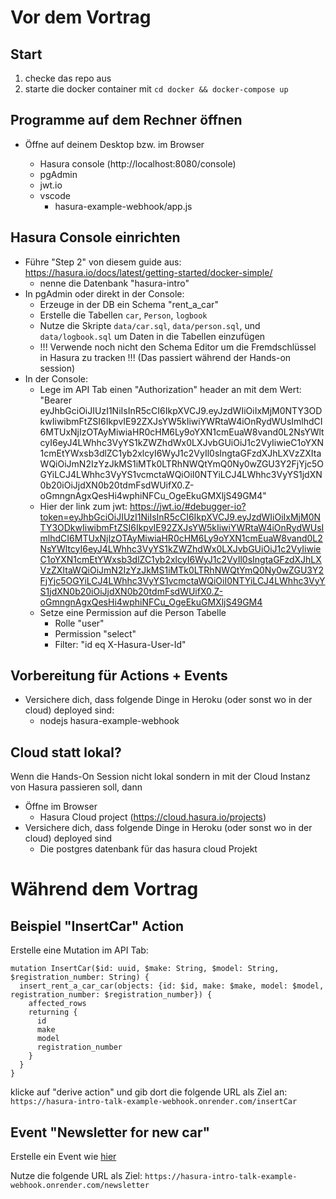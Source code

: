 # Vor dem Vortrag

## Start

1. checke das repo aus
2. starte die docker container mit `cd docker && docker-compose up`

## Programme auf dem Rechner öffnen

- Öffne auf deinem Desktop bzw. im Browser

    - Hasura console (http://localhost:8080/console)
    - pgAdmin
    - jwt.io
    - vscode
        - hasura-example-webhook/app.js 

## Hasura Console einrichten

- Führe "Step 2" von diesem guide aus: https://hasura.io/docs/latest/getting-started/docker-simple/
    - nenne die Datenbank "hasura-intro"
- In pgAdmin oder direkt in der Console:
    - Erzeuge in der DB ein Schema "rent_a_car"
    - Erstelle die Tabellen `car`, `Person`, `logbook`
    - Nutze die Skripte `data/car.sql`, `data/person.sql`, und `data/logbook.sql` um Daten in die Tabellen einzufügen
    - !!! Verwende noch nicht den Schema Editor um die Fremdschlüssel in Hasura zu tracken !!! (Das passiert während der Hands-on session)
- In der Console:
    - Lege im API Tab einen "Authorization" header an mit dem Wert: "Bearer eyJhbGciOiJIUzI1NiIsInR5cCI6IkpXVCJ9.eyJzdWIiOiIxMjM0NTY3ODkwIiwibmFtZSI6IkpvIE92ZXJsYW5kIiwiYWRtaW4iOnRydWUsImlhdCI6MTUxNjIzOTAyMiwiaHR0cHM6Ly9oYXN1cmEuaW8vand0L2NsYWltcyI6eyJ4LWhhc3VyYS1kZWZhdWx0LXJvbGUiOiJ1c2VyIiwieC1oYXN1cmEtYWxsb3dlZC1yb2xlcyI6WyJ1c2VyIl0sIngtaGFzdXJhLXVzZXItaWQiOiJmN2IzYzJkMS1iMTk0LTRhNWQtYmQ0Ny0wZGU3Y2FjYjc5OGYiLCJ4LWhhc3VyYS1vcmctaWQiOiI0NTYiLCJ4LWhhc3VyYS1jdXN0b20iOiJjdXN0b20tdmFsdWUifX0.Z-oGmngnAgxQesHi4wphiNFCu_OgeEkuGMXljS49GM4"
    - Hier der link zum jwt: https://jwt.io/#debugger-io?token=eyJhbGciOiJIUzI1NiIsInR5cCI6IkpXVCJ9.eyJzdWIiOiIxMjM0NTY3ODkwIiwibmFtZSI6IkpvIE92ZXJsYW5kIiwiYWRtaW4iOnRydWUsImlhdCI6MTUxNjIzOTAyMiwiaHR0cHM6Ly9oYXN1cmEuaW8vand0L2NsYWltcyI6eyJ4LWhhc3VyYS1kZWZhdWx0LXJvbGUiOiJ1c2VyIiwieC1oYXN1cmEtYWxsb3dlZC1yb2xlcyI6WyJ1c2VyIl0sIngtaGFzdXJhLXVzZXItaWQiOiJmN2IzYzJkMS1iMTk0LTRhNWQtYmQ0Ny0wZGU3Y2FjYjc5OGYiLCJ4LWhhc3VyYS1vcmctaWQiOiI0NTYiLCJ4LWhhc3VyYS1jdXN0b20iOiJjdXN0b20tdmFsdWUifX0.Z-oGmngnAgxQesHi4wphiNFCu_OgeEkuGMXljS49GM4
    - Setze eine Permission auf die Person Tabelle
        - Rolle "user"
        - Permission "select"
        - Filter: "id eq X-Hasura-User-Id"

## Vorbereitung für Actions + Events

- Versichere dich, dass folgende Dinge in Heroku (oder sonst wo in der cloud) deployed sind:
    - nodejs hasura-example-webhook

## Cloud statt lokal?

Wenn die Hands-On Session nicht lokal sondern in mit der Cloud Instanz von Hasura passieren soll, dann
- Öffne im Browser
    - Hasura Cloud project (https://cloud.hasura.io/projects)
- Versichere dich, dass folgende Dinge in Heroku (oder sonst wo in der cloud) deployed sind
    - Die postgres datenbank für das hasura cloud Projekt


# Während dem Vortrag

## Beispiel "InsertCar" Action

Erstelle eine Mutation im API Tab:

```
mutation InsertCar($id: uuid, $make: String, $model: String, $registration_number: String) {
  insert_rent_a_car_car(objects: {id: $id, make: $make, model: $model, registration_number: $registration_number}) {
    affected_rows
    returning {
      id
      make
      model
      registration_number
    }
  }
}
```

klicke auf "derive action" und gib dort die folgende URL als Ziel an:
`https://hasura-intro-talk-example-webhook.onrender.com/insertCar`

## Event "Newsletter for new car"

Erstelle ein Event wie [hier](./event-config-newsletter-on-car-insert.png)

Nutze die folgende URL als Ziel:
`https://hasura-intro-talk-example-webhook.onrender.com/newsletter`